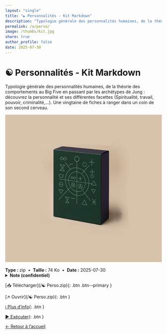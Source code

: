 ```yaml
---
layout: "single"
title: "☯ Personnalités - Kit Markdown"
description: "Typologie générale des personnalités humaines, de la théorie des comportements au Big Five en passant par les archétypes de Jung : découvrez la personnalité et ses différentes facettes (Spiritualité, travail, pouvoir, criminalité,...). Une vingtaine de fiches à ranger dans un coin de son second cerveau."
permalink: /o/perso/
image: /thumbs/kit.jpg
share: true
author_profile: false
date: 2025-07-30
---
```

# ☯ Personnalités - Kit Markdown

Typologie générale des personnalités humaines, de la théorie des comportements au Big Five en passant par les archétypes de Jung : découvrez la personnalité et ses différentes facettes (Spiritualité, travail, pouvoir, criminalité,...). Une vingtaine de fiches à ranger dans un coin de son second cerveau.

![Aperçu](/thumbs/kit.jpg)

<div class="info-box">
<strong>Type :</strong> zip &nbsp;•&nbsp; <strong>Taille :</strong> 74 Ko &nbsp;•&nbsp; <strong>Date :</strong> 2025-07-30
</div>


<div class="tags"></div>

<details class="notice--warning notice">
<summary><strong>Note (confidentiel)</strong></summary>
<p>Mot de passe : batman1234</p>
</details>

[📥 Télécharger](/☯ Perso.zip){: .btn .btn--primary }

[↗ Ouvrir](/☯ Perso.zip){: .btn }

[ℹ️ Plus d’info](https://publish.obsidian.md/ouaisfieu/%E2%96%B6+NOS+KITS+%E2%97%80/Kits){: .btn }

[▶️ Exécuter](https://publish.obsidian.md/ouaisfieu/%E2%96%B6+NOS+KITS+%E2%97%80/Kits){: .btn }

[← Retour à l’accueil](/)
